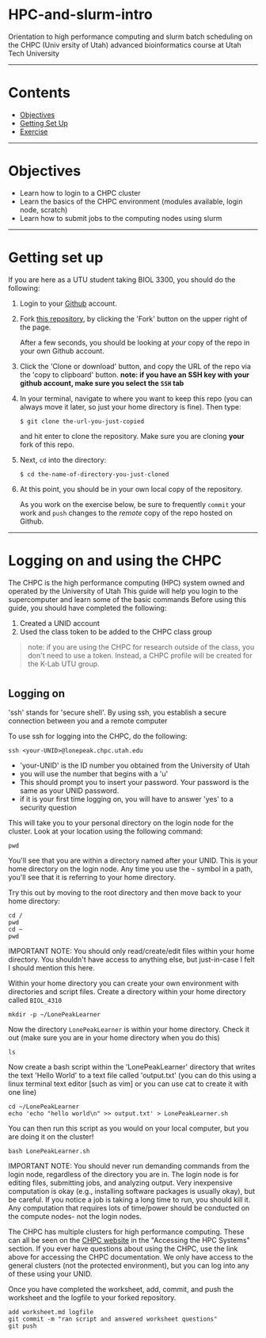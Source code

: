 # HPC-and-slurm-intro
Orientation to high performance computing and slurm batch scheduling on the CHPC (Univ
ersity of Utah) advanced bioinformatics course at Utah Tech University

---

# Contents

-   [Objectives](#objectives)
-   [Getting Set Up](#getting-set-up)
-   [Exercise](#exercise)

---

# <a name="objectives"></a>
# Objectives 

-  Learn how to login to a CHPC cluster
-  Learn the basics of the CHPC environment (modules available, login node, scratch)
-  Learn how to submit jobs to the computing nodes using slurm
---

# <a name="getting-set-up"></a>
# Getting set up
If you are here as a UTU student taking BIOL 3300, you should do the following:

1.  Login to your [Github](https://github.com/) account.

1.  Fork [this repository](https://github.com/rklabacka/HPC-and-slurm-intro), by
    clicking the 'Fork' button on the upper right of the page.

    After a few seconds, you should be looking at *your* 
    copy of the repo in your own Github account.

1.  Click the 'Clone or download' button, and copy the URL of the repo via the
    'copy to clipboard' button. **note: if you have an SSH key with your github account, make sure you select the ```SSH``` tab**

1.  In your terminal, navigate to where you want to keep this repo (you can
    always move it later, so just your home directory is fine). Then type:

        $ git clone the-url-you-just-copied

    and hit enter to clone the repository. Make sure you are cloning **your**
    fork of this repo.

1.  Next, `cd` into the directory:

        $ cd the-name-of-directory-you-just-cloned

1.  At this point, you should be in your own local copy of the repository.

    As you work on the exercise below, be sure to frequently `commit` your work
    and `push` changes to the *remote* copy of the repo hosted on Github.
---

# <a name="study-design"></a>
# Logging on and using the CHPC

The CHPC is the high performance computing (HPC) system owned and operated by the University of Utah
This guide will help you login to the supercomputer and learn some of the basic commands
Before using this guide, you should have completed the following:
1. Created a UNID account
2. Used the class token to be added to the CHPC class group
> note: if you are using the CHPC for research outside of the class, you don't need to use a token. Instead, a CHPC profile will be created for the K-Lab UTU group.

# <a name="logging-on"></a>
## Logging on 
'ssh' stands for 'secure shell'. By using ssh, you establish a secure connection between you and a remote computer

To use ssh for logging into the CHPC, do the following:

```
ssh <your-UNID>@lonepeak.chpc.utah.edu
```

- 'your-UNID' is the ID number you obtained from the University of Utah
- you will use the number that begins with a 'u'
- This should prompt you to insert your password. Your password is the same as your UNID password.
- if it is your first time logging on, you will have to answer 'yes' to a security question

This will take you to your personal directory on the login node for the cluster. Look at your location using the following command:

```pwd```

You'll see that you are within a directory named after your UNID. This is your home directory on the login node. Any time you use the ```~``` symbol in a path, you'll see that it is referring to your home directory.


Try this out by moving to the root directory and then move back to your home directory:

```
cd /
pwd
cd ~
pwd
```

IMPORTANT NOTE: You should only read/create/edit files within your home directory. You shouldn't have access to anything else, but just-in-case I felt I should mention this here.

Within your home directory you can create your own environment with directories and script files. Create a directory within your home directory called ```BIOL_4310```

```mkdir -p ~/LonePeakLearner```

Now the directory ```LonePeakLearner``` is within your home directory. Check it out (make sure you are in your home directory when you do this)

```ls```

Now create a bash script within the 'LonePeakLearner' directory that writes the text 'Hello World' to a text file called 'output.txt' (you can do this using a linux terminal text editor [such as vim] or you can use cat to create it with one line)

```
cd ~/LonePeakLearner
echo 'echo "hello world\n" >> output.txt' > LonePeakLearner.sh
```

You can then run this script as you would on your local computer, but you are doing it on the cluster!

```
bash LonePeakLearner.sh
```

IMPORTANT NOTE: You should never run demanding commands from the login node, regardless of the directory you are in. The login node is for editing files, submitting jobs, and analyzing output. Very inexpensive computation is okay (e.g., installing software packages is usually okay), but be careful. If you notice a job is taking a long time to run, you should kill it. Any computation that requires lots of time/power should be conducted on the compute nodes- not the login nodes.

The CHPC has multiple clusters for high performance computing. These can all be seen on the [CHPC website](https://chpc.utah.edu/documentation/gettingstarted.php) in the "Accessing the HPC Systems" section. If you ever have questions about using the CHPC, use the link above for accessing the CHPC documentation. We only have access to the general clusters (not the protected environment), but you can log into any of these using your UNID.






Once you have completed the worksheet, add, commit, and push the worksheet and the logfile to your forked repository.
```
add worksheet.md logfile
git commit -m "ran script and answered worksheet questions"
git push
```
